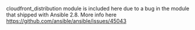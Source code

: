 cloudfront_distribution module is included here due to a bug in the module that shipped
with Ansible 2.8. More info here https://github.com/ansible/ansible/issues/45043